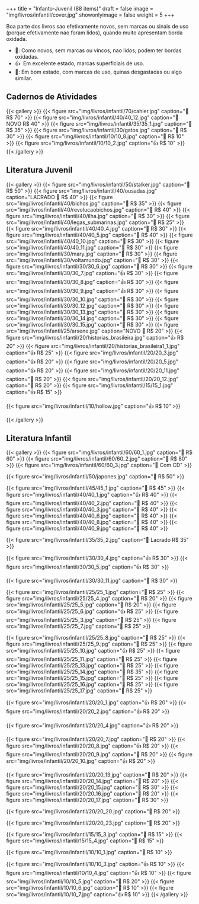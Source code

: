 +++
title = "Infanto-Juvenil (88 items)"
draft = false
image = "img/livros/infantil/cover.jpg"
showonlyimage = false
weight = 5
+++
<!--more-->

Boa parte dos livros sao efetivamente novos, sem marcas ou sinais de uso (porque efetivamente nao foram lidos), quando muito apresentam borda oxidada.

- 💖: Como novos, sem marcas ou vincos, nao lidos; podem ter bordas oxidadas.
- 👍: Em excelente estado, marcas superficiais de uso.
- 🤔: Em bom estado, com marcas de uso, quinas desgastadas ou algo similar. 

## Cadernos de Atividades

{{< gallery >}}
{{< figure src="img/livros/infantil/70/cahier.jpg" caption="💖 R$ 70" >}}
{{< figure src="img/livros/infantil/40/40_12.jpg" caption="💖 NOVO R$ 40" >}}
{{< figure src="img/livros/infantil/35/35_1.jpg" caption="💖 R$ 35" >}}
{{< figure src="img/livros/infantil/30/gatos.jpg" caption="💖 R$ 30" >}}
{{< figure src="img/livros/infantil/10/10_8.jpg" caption="🤔 R$ 10" >}}
{{< figure src="img/livros/infantil/10/10_2.jpg" caption="👍 R$ 10" >}}
{{< /gallery >}}

## Literatura Juvenil

{{< gallery >}}
{{< figure src="img/livros/infantil/50/stalker.jpg" caption="💖 R$ 50" >}}
{{< figure src="img/livros/infantil/40/ousadas.jpg" caption="LACRADO 💖 R$ 40" >}}
{{< figure src="img/livros/infantil/40/bichos.jpg" caption="💖 R$ 35" >}}
{{< figure src="img/livros/infantil/40/revolucaobichos.jpg" caption="💖 R$ 40" >}}
{{< figure src="img/livros/infantil/40/ilha.jpg" caption="💖 R$ 30" >}}
{{< figure src="img/livros/infantil/40/legas_submarinas.jpg" caption="💖 R$ 25" >}}
{{< figure src="img/livros/infantil/40/40_4.jpg" caption="💖 R$ 30" >}}
{{< figure src="img/livros/infantil/40/40_5.jpg" caption="💖 R$ 40" >}}
{{< figure src="img/livros/infantil/40/40_10.jpg" caption="💖 R$ 30" >}}
{{< figure src="img/livros/infantil/40/40_11.jpg" caption="💖 R$ 30" >}}
{{< figure src="img/livros/infantil/30/mary.jpg" caption="💖 R$ 30" >}}
{{< figure src="img/livros/infantil/30/voltamundo.jpg" caption="💖 R$ 30" >}}
{{< figure src="img/livros/infantil/30/30_6.jpg" caption="💖 R$ 30" >}}
{{< figure src="img/livros/infantil/30/30_7.jpg" caption="👍 R$ 30" >}}
{{< figure src="img/livros/infantil/30/30_8.jpg" caption="👍 R$ 30" >}}
{{< figure src="img/livros/infantil/30/30_9.jpg" caption="👍 R$ 30" >}}
{{< figure src="img/livros/infantil/30/30_10.jpg" caption="💖 R$ 30" >}}
{{< figure src="img/livros/infantil/30/30_12.jpg" caption="💖 R$ 30" >}}
{{< figure src="img/livros/infantil/30/30_13.jpg" caption="💖 R$ 30" >}}
{{< figure src="img/livros/infantil/30/30_14.jpg" caption="💖 R$ 30" >}}
{{< figure src="img/livros/infantil/30/30_15.jpg" caption="💖 R$ 30" >}}
{{< figure src="img/livros/infantil/25/arsene.jpg" caption="NOVO 💖 R$ 20" >}}
{{< figure src="img/livros/infantil/20/historias_brasileira.jpg" caption="👍 R$ 20" >}}
{{< figure src="img/livros/infantil/20/historias_brasileira1_1.jpg" caption="👍 R$ 25" >}}
{{< figure src="img/livros/infantil/20/20_3.jpg" caption="👍 R$ 20" >}}
{{< figure src="img/livros/infantil/20/20_5.jpg" caption="👍 R$ 20" >}}
{{< figure src="img/livros/infantil/20/20_11.jpg" caption="💖 R$ 20" >}}
{{< figure src="img/livros/infantil/20/20_12.jpg" caption="💖 R$ 20" >}}
{{< figure src="img/livros/infantil/15/15_1.jpg" caption="👍 R$ 15" >}}

{{< figure src="img/livros/infantil/10/hollow.jpg" caption="👍 R$ 10" >}}

{{< /gallery >}}

## Literatura Infantil

{{< gallery >}}
{{< figure src="img/livros/infantil/60/60_1.jpg" caption="💖 R$ 60" >}}
{{< figure src="img/livros/infantil/60/60_2.jpg" caption="💖 R$ 80" >}}
{{< figure src="img/livros/infantil/60/60_3.jpg" caption="💖 Com CD" >}}

{{< figure src="img/livros/infantil/50/japones.jpg" caption="💖 R$ 50" >}}

{{< figure src="img/livros/infantil/45/45_1.jpg" caption="💖 R$ 45" >}}
{{< figure src="img/livros/infantil/40/40_1.jpg" caption="👍 R$ 40" >}}
{{< figure src="img/livros/infantil/40/40_2.jpg" caption="💖 R$ 40" >}}
{{< figure src="img/livros/infantil/40/40_3.jpg" caption="💖 R$ 40" >}}
{{< figure src="img/livros/infantil/40/40_6.jpg" caption="💖 R$ 40" >}}
{{< figure src="img/livros/infantil/40/40_8.jpg" caption="💖 R$ 40" >}}
{{< figure src="img/livros/infantil/40/40_9.jpg" caption="💖 R$ 40" >}}




{{< figure src="img/livros/infantil/35/35_2.jpg" caption="💖 Lacrado R$ 35" >}}


{{< figure src="img/livros/infantil/30/30_4.jpg" caption="👍 R$ 30" >}}
{{< figure src="img/livros/infantil/30/30_5.jpg" caption="👍 R$ 30" >}}

{{< figure src="img/livros/infantil/30/30_11.jpg" caption="💖 R$ 30" >}}


{{< figure src="img/livros/infantil/25/25_1.jpg" caption="💖 R$ 25" >}}
{{< figure src="img/livros/infantil/25/25_4.jpg" caption="💖 R$ 20" >}}
{{< figure src="img/livros/infantil/25/25_5.jpg" caption="💖 R$ 20" >}}
{{< figure src="img/livros/infantil/25/25_6.jpg" caption="👍 R$ 25" >}}
{{< figure src="img/livros/infantil/25/25_3.jpg" caption="💖 R$ 25" >}}
{{< figure src="img/livros/infantil/25/25_7.jpg" caption="💖 R$ 25" >}}

{{< figure src="img/livros/infantil/25/25_8.jpg" caption="💖 R$ 25" >}}
{{< figure src="img/livros/infantil/25/25_9.jpg" caption="💖 R$ 25" >}}
{{< figure src="img/livros/infantil/25/25_10.jpg" caption="👍 R$ 25" >}}
{{< figure src="img/livros/infantil/25/25_11.jpg" caption="💖 R$ 25" >}}
{{< figure src="img/livros/infantil/25/25_13.jpg" caption="💖 R$ 25" >}}
{{< figure src="img/livros/infantil/25/25_14.jpg" caption="💖 R$ 35" >}}
{{< figure src="img/livros/infantil/25/25_15.jpg" caption="💖 R$ 25" >}}
{{< figure src="img/livros/infantil/25/25_16.jpg" caption="💖 R$ 25" >}}
{{< figure src="img/livros/infantil/25/25_17.jpg" caption="💖 R$ 25" >}}

{{< figure src="img/livros/infantil/20/20_1.jpg" caption="👍 R$ 20" >}}
{{< figure src="img/livros/infantil/20/20_2.jpg" caption="👍 R$ 20" >}}

{{< figure src="img/livros/infantil/20/20_4.jpg" caption="👍 R$ 20" >}}


{{< figure src="img/livros/infantil/20/20_7.jpg" caption="💖 R$ 20" >}}
{{< figure src="img/livros/infantil/20/20_8.jpg" caption="👍 R$ 20" >}}
{{< figure src="img/livros/infantil/20/20_9.jpg" caption="💖 R$ 20" >}}
{{< figure src="img/livros/infantil/20/20_10.jpg" caption="👍 R$ 20" >}}



{{< figure src="img/livros/infantil/20/20_13.jpg" caption="💖 R$ 20" >}}
{{< figure src="img/livros/infantil/20/20_14.jpg" caption="💖 R$ 20" >}}
{{< figure src="img/livros/infantil/20/20_15.jpg" caption="💖 R$ 30" >}}
{{< figure src="img/livros/infantil/20/20_16.jpg" caption="💖 R$ 20" >}}
{{< figure src="img/livros/infantil/20/20_17.jpg" caption="💖 R$ 30" >}}


{{< figure src="img/livros/infantil/20/20_20.jpg" caption="💖 R$ 20" >}}

{{< figure src="img/livros/infantil/20/20_23.jpg" caption="🤔 R$ 20" >}}

{{< figure src="img/livros/infantil/15/15_3.jpg" caption="💖 R$ 15" >}}
{{< figure src="img/livros/infantil/15/15_4.jpg" caption="💖 R$ 15" >}}

{{< figure src="img/livros/infantil/10/10_1.jpg" caption="💖 R$ 10" >}}

{{< figure src="img/livros/infantil/10/10_3.jpg" caption="👍 R$ 10" >}}
{{< figure src="img/livros/infantil/10/10_4.jpg" caption="👍 R$ 10" >}}
{{< figure src="img/livros/infantil/10/10_5.jpg" caption="💖 R$ 20" >}}
{{< figure src="img/livros/infantil/10/10_6.jpg" caption="💖 R$ 10" >}}
{{< figure src="img/livros/infantil/10/10_7.jpg" caption="👍 R$ 10" >}}
{{< /gallery >}}

